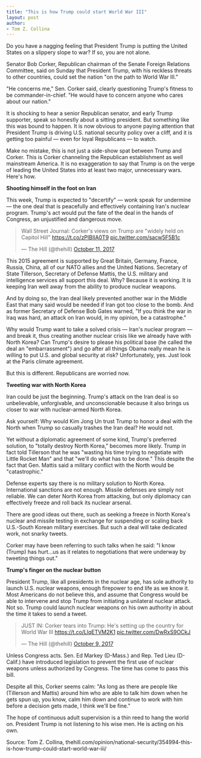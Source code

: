 ```yaml
---
title: "This is how Trump could start World War III"
layout: post
author:
- Tom Z. Collina
---
```


Do you have a nagging feeling that President Trump is putting the United States on a slippery slope to war? If so, you are not alone.

Senator Bob Corker, Republican chairman of the Senate Foreign Relations Committee, said on Sunday that President Trump, with his reckless threats to other countries, could set the nation "on the path to World War III."

"He concerns me," Sen. Corker said, clearly questioning Trump's fitness to be commander-in-chief. "He would have to concern anyone who cares about our nation."

It is shocking to hear a senior Republican senator, and early Trump supporter, speak so honestly about a sitting president. But something like this was bound to happen. It is now obvious to anyone paying attention that President Trump is driving U.S. national security policy over a cliff, and it is getting too painful — even for loyal Republicans — to watch.

Make no mistake, this is not just a side-show spat between Trump and Corker. This is Corker channeling the Republican establishment as well mainstream America. It is no exaggeration to say that Trump is on the verge of leading the United States into at least two major, unnecessary wars. Here's how.

**Shooting himself in the foot on Iran**

This week, Trump is expected to "decertify" — wonk speak for undermine — the one deal that is peacefully and effectively containing Iran's nuclear program. Trump's act would put the fate of the deal in the hands of Congress, an unjustified and dangerous move.

<blockquote class="twitter-tweet"><p lang="en" dir="ltr">Wall Street Journal: Corker&#39;s views on Trump are &quot;widely held on Capitol Hill&quot; <a href="https://t.co/zPIBIlA0T9">https://t.co/zPIBIlA0T9</a> <a href="https://t.co/sacw5F5B1c">pic.twitter.com/sacw5F5B1c</a></p>&mdash; The Hill (@thehill) <a href="https://twitter.com/thehill/status/918063904089092096?ref_src=twsrc%5Etfw">October 11, 2017</a></blockquote> <script async src="https://platform.twitter.com/widgets.js" charset="utf-8"></script>

This 2015 agreement is supported by Great Britain, Germany, France, Russia, China, all of our NATO allies and the United Nations. Secretary of State Tillerson, Secretary of Defense Mattis, the U.S. military and intelligence services all support this deal. Why? Because it is working. It is keeping Iran well away from the ability to produce nuclear weapons.

And by doing so, the Iran deal likely prevented another war in the Middle East that many said would be needed if Iran got too close to the bomb. And as former Secretary of Defense Bob Gates warned, "If you think the war in Iraq was hard, an attack on Iran would, in my opinion, be a catastrophe."

Why would Trump want to take a solved crisis — Iran's nuclear program — and break it, thus creating another nuclear crisis like we already have with North Korea? Can Trump's desire to please his political base (he called the deal an "embarrassment") and go after all things Obama really mean he is willing to put U.S. and global security at risk? Unfortunately, yes. Just look at the Paris climate agreement.

But this is different. Republicans are worried now.

**Tweeting war with North Korea**

Iran could be just the beginning. Trump's attack on the Iran deal is so unbelievable, unforgivable, and unconscionable because it also brings us closer to war with nuclear-armed North Korea.

Ask yourself: Why would Kim Jong Un trust Trump to honor a deal with the North when Trump so casually trashes the Iran deal? He would not.

Yet without a diplomatic agreement of some kind, Trump's preferred solution, to "totally destroy North Korea," becomes more likely. Trump in fact told Tillerson that he was "wasting his time trying to negotiate with Little Rocket Man" and that "we'll do what has to be done." This despite the fact that Gen. Mattis said a military conflict with the North would be "catastrophic."

Defense experts say there is no military solution to North Korea. International sanctions are not enough. Missile defenses are simply not reliable. We can deter North Korea from attacking, but only diplomacy can effectively freeze and roll back its nuclear arsenal.

There are good ideas out there, such as seeking a freeze in North Korea's nuclear and missile testing in exchange for suspending or scaling back U.S.-South Korean military exercises. But such a deal will take dedicated work, not snarky tweets.

Corker may have been referring to such talks when he said: "I know (Trump) has hurt…us as it relates to negotiations that were underway by tweeting things out."

**Trump's finger on the nuclear button**

President Trump, like all presidents in the nuclear age, has sole authority to launch U.S. nuclear weapons, enough firepower to end life as we know it. Most Americans do not believe this, and assume that Congress would be able to intervene and stop Trump from initiating a unilateral nuclear attack. Not so. Trump could launch nuclear weapons on his own authority in about the time it takes to send a tweet.

<blockquote class="twitter-tweet"><p lang="en" dir="ltr">JUST IN: Corker tears into Trump: He&#39;s setting up the country for World War III <a href="https://t.co/LlqETVM2K1">https://t.co/LlqETVM2K1</a> <a href="https://t.co/DwRxS9OCkJ">pic.twitter.com/DwRxS9OCkJ</a></p>&mdash; The Hill (@thehill) <a href="https://twitter.com/thehill/status/917199205806026752?ref_src=twsrc%5Etfw">October 9, 2017</a></blockquote> <script async src="https://platform.twitter.com/widgets.js" charset="utf-8"></script>

Unless Congress acts. Sen. Ed Markey (D-Mass.) and Rep. Ted Lieu (D-Calif.) have introduced legislation to prevent the first use of nuclear weapons unless authorized by Congress. The time has come to pass this bill.

Despite all this, Corker seems calm: "As long as there are people like (Tillerson and Mattis) around him who are able to talk him down when he gets spun up, you know, calm him down and continue to work with him before a decision gets made, I think we'll be fine."

The hope of continuous adult supervision is a thin reed to hang the world on. President Trump is not listening to his wise men. He is acting on his own.

Source: Tom Z. Collina, thehill.com/opinion/national-security/354994-this-is-how-trump-could-start-world-war-iii/
